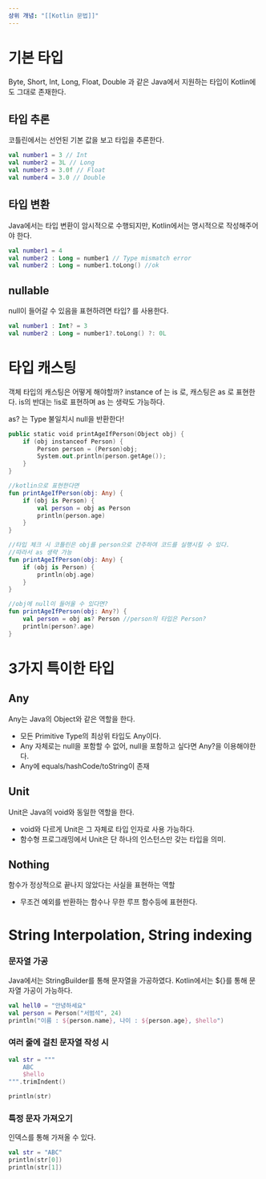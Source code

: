 ```yaml
---
상위 개념: "[[Kotlin 문법]]"
---
```

# 기본 타입
Byte, Short, Int, Long, Float, Double  과 같은 Java에서 지원하는 타입이 Kotlin에도 그대로 존재한다.

## 타입 추론
코틀린에서는 선언된 기본 값을 보고 타입을 추론한다.
```kotlin
val number1 = 3 // Int
val number2 = 3L // Long
val number3 = 3.0f // Float
val number4 = 3.0 // Double
```
## 타입 변환
Java에서는 타입 변환이 암시적으로 수행되지만, Kotlin에서는 명시적으로 작성해주어야 한다.
```kotlin
val number1 = 4
val number2 : Long = number1 // Type mismatch error
val number2 : Long = number1.toLong() //ok
```
## nullable
null이 들어갈 수 있음을 표현하려면 타입? 를 사용한다.
```kotlin
val number1 : Int? = 3
val number2 : Long = number1?.toLong() ?: 0L
```
# 타입 캐스팅
객체 타입의 캐스팅은 어떻게 해야할까?
instance of 는 is 로, 캐스팅은 as 로 표현한다.
is의 반대는 !is로 표현하며 as 는 생략도 가능하다.

as? 는 Type 불일치시 null을 반환한다!
```kotlin
public static void printAgeIfPerson(Object obj) {
	if (obj instanceof Person) {
		Person person = (Person)obj;
		System.out.println(person.getAge());
	}
}

//kotlin으로 표현한다면
fun printAgeIfPerson(obj: Any) {
	if (obj is Person) {
		val person = obj as Person
		println(person.age)
	}
}

//타입 체크 시 코틀린은 obj를 person으로 간주하여 코드를 실행시킬 수 있다.
//따라서 as 생략 가능
fun printAgeIfPerson(obj: Any) {
	if (obj is Person) {
		println(obj.age)
	}
}

//obj에 null이 들어올 수 있다면?
fun printAgeIfPerson(obj: Any?) {
	val person = obj as? Person //person의 타입은 Person?
	println(person?.age)
}
```
# 3가지 특이한 타입

## Any
Any는 Java의 Object와 같은 역할을 한다.
* 모든 Primitive Type의 최상위 타입도 Any이다.
* Any 자체로는 null을 포함할 수 없어, null을 포함하고 싶다면 Any?을 이용해야한다.
* Any에 equals/hashCode/toString이 존재

## Unit
Unit은 Java의 void와 동일한 역할을 한다.
* void와 다르게 Unit은 그 자체로 타입 인자로 사용 가능하다.
* 함수형 프로그래밍에서 Unit은 단 하나의 인스턴스만 갖는 타입을 의미.

## Nothing
함수가 정상적으로 끝나지 않았다는 사실을 표현하는 역할
* 무조건 예외를 반환하는 함수나 무한 루프 함수등에 표현한다.
# String Interpolation, String indexing

### 문자열 가공
Java에서는 StringBuilder를 통해 문자열을 가공하였다. Kotlin에서는 ${}를 통해 문자열 가공이 가능하다.
```kotlin
val hell0 = "안녕하세요"
val person = Person("서범석", 24)
println("이름 : ${person.name}, 나이 : ${person.age}, $hello")
```

### 여러 줄에 걸친 문자열 작성 시
```kotlin
val str = """
	ABC
	$hello
""".trimIndent()

println(str)
```

### 특정 문자 가져오기
인덱스를 통해 가져올 수 있다.
```kotlin
val str = "ABC"
println(str[0])
println(str[1])
```
